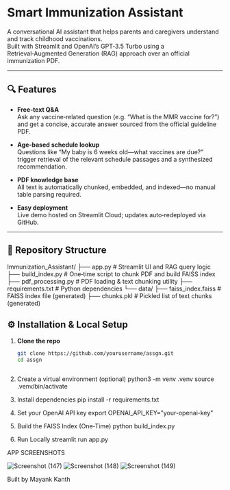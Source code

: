 # Smart Immunization Assistant

A conversational AI assistant that helps parents and caregivers understand and track childhood vaccinations.  
Built with Streamlit and OpenAI’s GPT‑3.5 Turbo using a Retrieval‑Augmented Generation (RAG) approach over an official immunization PDF.

---

## 🔍 Features

- **Free‑text Q&A**  
  Ask any vaccine‑related question (e.g. “What is the MMR vaccine for?”) and get a concise, accurate answer sourced from the official guideline PDF.

- **Age‑based schedule lookup**  
  Questions like “My baby is 6 weeks old—what vaccines are due?” trigger retrieval of the relevant schedule passages and a synthesized recommendation.

- **PDF knowledge base**  
  All text is automatically chunked, embedded, and indexed—no manual table parsing required.

- **Easy deployment**  
  Live demo hosted on Streamlit Cloud; updates auto‑redeployed via GitHub.

---

## 📁 Repository Structure

Immunization_Assistant/ ├── app.py # Streamlit UI and RAG query logic ├── build_index.py # One‑time script to chunk PDF and build FAISS index ├── pdf_processing.py # PDF loading & text chunking utility ├── requirements.txt # Python dependencies └── data/ ├── faiss_index.faiss # FAISS index file (generated) ├── chunks.pkl # Pickled list of text chunks (generated)


## ⚙️ Installation & Local Setup

1. **Clone the repo**  
   ```bash
   git clone https://github.com/yourusername/assgn.git
   cd assgn



2. Create a virtual environment (optional)
   python3 -m venv .venv
   source .venv/bin/activate

3. Install dependencies
   pip install -r requirements.txt

4. Set your OpenAI API key
   export OPENAI_API_KEY="your-openai-key"

5. Build the FAISS Index (One‑Time)
   python build_index.py

6. Run Locally
   streamlit run app.py



APP SCREENSHOTS

![Screenshot (147)](https://github.com/user-attachments/assets/72b5318c-0fc5-4a3d-9510-d38c08289ec5)
![Screenshot (148)](https://github.com/user-attachments/assets/38aa88b8-e7f5-490d-a5b9-dfc23a24b150)
![Screenshot (149)](https://github.com/user-attachments/assets/f8ab11fc-b645-4752-8359-4f686892b3eb)



Built by Mayank Kanth


